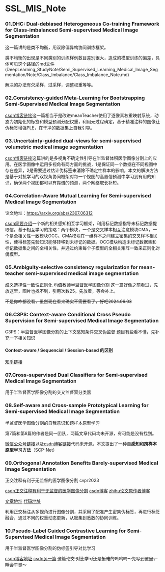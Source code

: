 # SSL_MIS_Note

### 01.DHC: Dual-debiased Heterogeneous Co-training Framework for Class-imbalanced Semi-supervised Medical Image Segmentation

这一篇讲的是类不均衡，用双除偏异构协同训练框架。

类不均衡的出现是不同类别的训练样例数目差别很大，造成的模型训练的偏差，具体可见这个路径的md文件(DeepLearning_StudyNote/Semi_Supervised_Learning_Medical_Image_Segmentation/Note/Class_Imbalance/Class_Imbalance_Note.md)

解决的办法有欠采样，过采样，调整权重等等。

### 02.Consistency-guided Meta-Learning for Bootstrapping Semi-Supervised Medical Image Segmentation

[csdn博客链接](https://blog.csdn.net/qq_45745941/article/details/131910007?ops_request_misc=%257B%2522request%255Fid%2522%253A%2522171643340916800225564282%2522%252C%2522scm%2522%253A%252220140713.130102334..%2522%257D&request_id=171643340916800225564282&biz_id=0&utm_medium=distribute.pc_search_result.none-task-blog-2~all~sobaiduend~default-1-131910007-null-null.142)这一篇相当于是改进meanTeacher使用了逐像素权重映射系统，动态为初始化的标签和模型预测分配权重，利用元过程确定，基于精准注释的图像让伪标签增强PLE，在干净的数据集上自我引导。

### 03.Uncertainty-guided dual-views for semi-supervised volumetric medical image segmentation

[csdn博客链接](https://blog.csdn.net/Rad1ant_up/article/details/135177477?ops_request_misc=%257B%2522request%255Fid%2522%253A%2522171643448416800211572132%2522%252C%2522scm%2522%253A%252220140713.130102334..%2522%257D&request_id=171643448416800211572132&biz_id=0&utm_medium=distribute.pc_search_result.none-task-blog-2~all~sobaiduend~default-1-135177477-null-null.142)这篇讲的是多视角不确定性引导在半监督体积医学图像分割上的应用。在医学图像中运用多视角有两方面的挑战，1是保证同一个数据在不同视图中存在差异，2是需要通过估计伪标签来消除不确定性样本的影响。本文的解决方法是基于对抗学习的双视角协同框架对每一个视图的高置信预测中学习到有用的知识，确保两个视图都可以有靠谱的预测，两个网络取长补短。

### 04.Correlation-Aware Mutual Learning for Semi-supervised Medical Image Segmentation

论文地址：https://arxiv.org/abs/2307.06312

[csdn简要介绍](https://blog.csdn.net/wzk4869/article/details/131711976?ops_request_misc=%257B%2522request%255Fid%2522%253A%2522171643509116800185835579%2522%252C%2522scm%2522%253A%252220140713.130102334..%2522%257D&request_id=171643509116800185835579&biz_id=0&utm_medium=distribute.pc_search_result.none-task-blog-2~all~sobaiduend~default-1-131711976-null-null.142)一个新的相关感知相互学习框架，利用标记数据指导未标记数据提取信。基于相互学习的策略：两个模块，一个是交叉样本相互注意模块CMA，一个是全相关性一致模块OCC。CMA模块在一组样本之间建立密集的交叉样本相关性，使得标签先验知识能够转移到未标记的数据。OCC模块构造未标记数据集和标记数据集之间的全相关性，并通过约束每个子模型的全相关矩阵一致来正则化对偶模型。 

### 05.Ambiguity-selective consistency regularization for mean-teacher semi-supervised medical image segmentation

歧义选择性一致性正则化 均值教师半监督医学图像分割 这一篇好像之前看过，先放这里，图片也找不到，引用次数25。先放着，等会补上。

~~不是你咋都没看，虽然现在看来确实不需要看了，好吧2024.06.03~~

### 06.C3PS: Context-aware Conditional Cross Pseudo Supervision for Semi-supervised Medical Image Segmentation

C3PS：半监督医学图像分割的上下文感知条件交叉伪监督
题目有些看不懂，先补充一下相关知识

#### Context-aware / Sequencial / Session-based 的区别

[知乎链接](https://zhuanlan.zhihu.com/p/124324598)

### 07.Cross-supervised Dual Classifiers for Semi-supervised Medical Image Segmentation

用于半监督医学图像分割的交叉监督双分类器

### 08.Self-aware and Cross-sample Prototypical Learning for Semi-supervised Medical Image Segmentation

半监督医学图像分割的自我意识和跨样本原型学习

第7篇和第8篇的作者是同一团队，两篇文章代码均未开源，有可能是没有找到。

[微信公众号链接](https://mp.weixin.qq.com/s?__biz=MzU1MzY0MDI2NA==&mid=2247501087&idx=1&sn=b150f0a41406facc49cd74832e45f64a&chksm=fbed4d38cc9ac42e478d09b596da04a55d625460d5b93a2adcf54f12ef95ecf828cdeb10fb5e&scene=178&cur_album_id=2870189585774116867#rd)以及[csdn博客链接](https://blog.csdn.net/m0_61899108/article/details/131160097?ops_request_misc=%257B%2522request%255Fid%2522%253A%2522171644031116800178557076%2522%252C%2522scm%2522%253A%252220140713.130102334..%2522%257D&request_id=171644031116800178557076&biz_id=0&utm_medium=distribute.pc_search_result.none-task-blog-2~all~sobaiduend~default-2-131160097-null-null.142)代码未开源。本文提出了一种自**感知和跨样本原型学习方法**（SCP-Net）

### 09.Orthogonal Annotation Benefits Barely-supervised Medical Image Segmentation

正交注释有利于无监督的医学图像分割 cvpr2023

[csdn正交注释有利于无监督的医学图像分割](https://blog.csdn.net/qq_45745941/article/details/131241057?ops_request_misc=%257B%2522request%255Fid%2522%253A%2522171644084716800225536086%2522%252C%2522scm%2522%253A%252220140713.130102334..%2522%257D&request_id=171644084716800225536086&biz_id=0&utm_medium=distribute.pc_search_result.none-task-blog-2~all~sobaiduend~default-2-131241057-null-null.142^v100^pc_search_result_base2&utm_term=Orthogonal%20Annotation%20Benefits%20Barely-supervised%20Medical%20Image%20Segmentation&spm=1018.2226.3001.4187) [csdn博客](https://blog.csdn.net/weixin_53841792/article/details/132004310?ops_request_misc=%257B%2522request%255Fid%2522%253A%2522171644084716800225536086%2522%252C%2522scm%2522%253A%252220140713.130102334..%2522%257D&request_id=171644084716800225536086&biz_id=0&utm_medium=distribute.pc_search_result.none-task-blog-2~all~sobaiduend~default-1-132004310-null-null.142) [zhihu论文原作者博客](https://zhuanlan.zhihu.com/p/623844173)

[文章地址](https://arxiv.org/pdf/2303.13090) [代码地址](https://github.com/HengCai-NJU/DeSCO)

利用正交标注从多视角进行图像分割，并采用了配准产生密集伪标签，再进行标签融合，通过不同的权重动态更新，从密集到悉数的协同训练。

### 10.Pseudo-Label Guided Contrastive Learning for Semi-Supervised Medical Image Segmentation

用于半监督医学图像分割的伪标签引导对比学习

[csdn博客地址](https://blog.csdn.net/qq_43656233/article/details/132533386?ops_request_misc=%257B%2522request%255Fid%2522%253A%2522171644194716800180637531%2522%252C%2522scm%2522%253A%252220140713.130102334..%2522%257D&request_id=171644194716800180637531&biz_id=0&utm_medium=distribute.pc_search_result.none-task-blog-2~all~sobaiduend~default-1-132533386-null-null.142) [csdn另一篇](https://blog.csdn.net/qq_42854305/article/details/131735186?ops_request_misc=%257B%2522request%255Fid%2522%253A%2522171644194716800180637531%2522%252C%2522scm%2522%253A%252220140713.130102334..%2522%257D&request_id=171644194716800180637531&biz_id=0&utm_medium=distribute.pc_search_result.none-task-blog-2~all~sobaiduend~default-2-131735186-null-null.142)  ~~这篇论文 对比学习还是挺难的呜呜呜～先写到这里，睡会午觉～~~